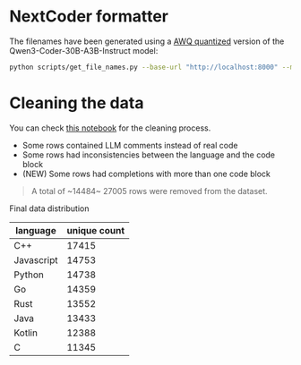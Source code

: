 # NextCoder formatter

The filenames have been generated using a [AWQ quantized](https://huggingface.co/cpatonn/Qwen3-Coder-30B-A3B-Instruct-AWQ) version of the Qwen3-Coder-30B-A3B-Instruct model:

```bash
python scripts/get_file_names.py --base-url "http://localhost:8000" --model "cpatonn/Qwen3-Coder-30B-A3B-Instruct-AWQ" --output "data/filenames.jsonl"
```

# Cleaning the data

You can check [this notebook](./notebooks/01_clean_dataset.ipynb) for the cleaning process.
- Some rows contained LLM comments instead of real code
- Some rows had inconsistencies between the language and the code block
- (NEW) Some rows had completions with more than one code block

> A total of ~14484~ 27005 rows were removed from the dataset.

Final data distribution

|language    |unique count |
|--------------|-------|
|C++           |17415|
|Javascript    |14753|
|Python        |14738|
|Go            |14359|
|Rust          |13552|
|Java          |13433|
|Kotlin        |12388|
|C             |11345|